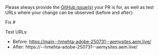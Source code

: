 Please always provide the [GitHub issue(s)](../issues) your PR is for, as well as test URLs where your change can be observed (before and after):

Fix #<gh-issue-id>

Test URLs:
- Before: https://main--hmehta-adobe-250731--aemysites.aem.live/
- After: https://<branch>--hmehta-adobe-250731--aemysites.aem.live/
